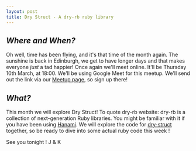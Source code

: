 ```yaml
---
layout: post
title: Dry Struct - A dry-rb ruby library
---
```


## *Where and When?*
Oh well, time has been flying, and it's that time of the month again. The sunshine is back in Edinburgh, we get to have longer days and that makes everyone _just_ a tad happier!
Once again we'll meet online. It'll be Thursday 10th March, at 18:00. We'll be using Google Meet for this meetup. We'll send out the link via our [Meetup page](https://www.meetup.com/scotrug/events/284099967), so sign up there!

## *What?*
This month we will explore Dry Struct!
To quote dry-rb website: dry-rb is a collection of next-generation Ruby libraries. You might be familiar with it if you have been using [Hanami](https://hanamirb.org/). We will explore the code for [dry-struct](https://dry-rb.org/gems/dry-struct/1.0/) together, so be ready to dive into some actual ruby code this week !

See you tonight !
J & K
